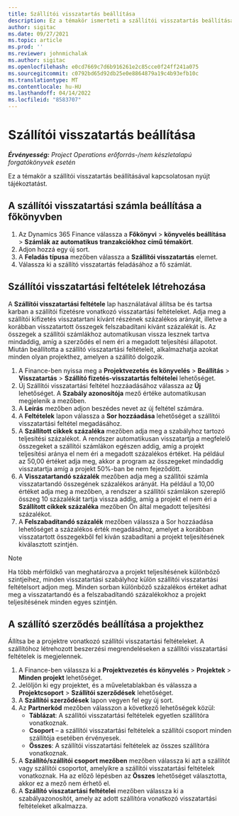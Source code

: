 ```yaml
---
title: Szállítói visszatartás beállítása
description: Ez a témakör ismerteti a szállítói visszatartás beállítását.
author: sigitac
ms.date: 09/27/2021
ms.topic: article
ms.prod: ''
ms.reviewer: johnmichalak
ms.author: sigitac
ms.openlocfilehash: e0cd7669c7d6b916261e2c85cce0f24ff241a075
ms.sourcegitcommit: c0792bd65d92db25e0e8864879a19c4b93efb10c
ms.translationtype: MT
ms.contentlocale: hu-HU
ms.lasthandoff: 04/14/2022
ms.locfileid: "8583707"
---
```

# <a name="set-up-vendor-retention"></a>Szállítói visszatartás beállítása

_**Érvényesség:** Project Operations erőforrás-/nem készletalapú forgatókönyvek esetén_

Ez a témakör a szállítói visszatartás beállításával kapcsolatosan nyújt tájékoztatást.

## <a name="set-up-a-vendor-retention-account-in-general-ledger"></a>A szállítói visszatartási számla beállítása a főkönyvben

1. Az Dynamics 365 Finance válassza a **Főkönyvi** > **könyvelés beállítása** > **Számlák az automatikus tranzakciókhoz című témakört**.
2. Adjon hozzá egy új sort.
3. A **Feladás típusa** mezőben válassza a **Szállítói visszatartás** elemet.
4. Válassza ki a szállító visszatartás feladásához a fő számlát.

## <a name="create-vendor-retention-terms"></a>Szállítói visszatartási feltételek létrehozása

A **Szállítói visszatartási feltétele** lap használatával állítsa be és tartsa karban a szállítói fizetésre vonatkozó visszatartási feltételeket. Adja meg a szállítói kifizetés visszatartani kívánt részének százalékos arányát, illetve a korábban visszatartott összegek felszabadítani kívánt százalékát is. Az összegek a szállítói számlákhoz automatikusan vissza lesznek tartva mindaddig, amíg a szerződés el nem éri a megadott teljesítési állapotot. Miután beállította a szállító visszatartási feltételeit, alkalmazhatja azokat minden olyan projekthez, amelyen a szállító dolgozik.

1. A Finance-ben nyissa meg a **Projektvezetés és könyvelés** > **Beállítás** > **Visszatartás** > **Szállító fizetés-visszatartás feltételei** lehetőséget.
2. Új Szállítói visszatartási feltétel hozzáadásához válassza az **Új** lehetőséget. A **Szabály azonosítója** mező értéke automatikusan megjelenik a mezőben. 
3. A **Leírás** mezőben adjon beszédes nevet az új feltétel számára.
4. A **Feltételek** lapon válassza a **Sor hozzáadása** lehetőséget a szállítói visszatartási feltétel megadásához.
5. A **Szállított cikkek százaléka** mezőben adja meg a szabályhoz tartozó teljesítési százalékot. A rendszer automatikusan visszatartja a megfelelő összegeket a szállítói számlákon egészen addig, amíg a projekt teljesítési aránya el nem éri a megadott százalékos értéket. Ha például az 50,00 értéket adja meg, akkor a program az összegeket mindaddig visszatartja amíg a projekt 50%-ban be nem fejeződött.
6. A **Visszatartandó százalék** mezőben adja meg a szállítói számla visszatartandó összegének százalékos arányát. Ha például a 10,00 értéket adja meg a mezőben, a rendszer a szállítói számlákon szereplő összeg 10 százalékát tartja vissza addig, amíg a projekt el nem éri a **Szállított cikkek százaléka** mezőben Ön által megadott teljesítési százalékot.
7. A **Felszabadítandó százalék** mezőben válassza a Sor hozzáadása lehetőséget a százalékos érték megadásához, amelyet a korábban visszatartott összegekből fel kíván szabadítani a projekt teljesítésének kiválasztott szintjén.

> [!NOTE]
> Ha több mérföldkő van meghatározva a projekt teljesítésének különböző szintjeihez, minden visszatartási szabályhoz külön szállítói visszatartási feltételsort adjon meg. Minden sorban különböző százalékos értéket adhat meg a visszatartandó és a felszabadítandó százalékokhoz a projekt teljesítésének minden egyes szintjén.

## <a name="set-up-a-vendor-agreement-for-the-project"></a>A szállító szerződés beállítása a projekthez

Állítsa be a projektre vonatkozó szállítói visszatartási feltételeket. A szállítóhoz létrehozott beszerzési megrendeléseken a szállítói visszatartási feltételek is megjelennek.

1. A Finance-ben válassza ki a **Projektvezetés és könyvelés** > **Projektek** > **Minden projekt** lehetőséget. 
2. Jelöljön ki egy projektet, és a műveletablakban és válassza a **Projektcsoport** > **Szállítói szerződések** lehetőséget.
3. A **Szállítói szerződések** lapon vegyen fel egy új sort.
4. Az **Partnerkód** mezőben válasszon a következő lehetőségek közül:
   - **Táblázat**: A szállítói visszatartási feltételek egyetlen szállítóra vonatkoznak.
   - **Csoport** – a szállítói visszatartási feltételek a szállítói csoport minden szállítója esetében érvényesek.
   - **Összes**: A szállítói visszatartási feltételek az összes szállítóra vonatkoznak.
5. A **Szállító/szállítói csoport mezőben** mezőben válassza ki azt a szállítót vagy szállítói csoportot, amelyikre a szállítói visszatartási feltételek vonatkoznak. Ha az előző lépésben az **Összes** lehetőséget választotta, akkor ez a mező nem érhető el.
6. A **Szállító visszatartási feltételei** mezőben válassza ki a szabályazonosítót, amely az adott szállítóra vonatkozó visszatartási feltételeket alkalmazza.

